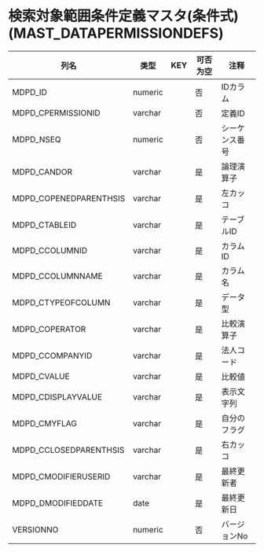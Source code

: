 # 検索対象範囲条件定義マスタ(条件式)(MAST_DATAPERMISSIONDEFS)
| 列名   | 类型   | KEY  | 可否为空 | 注释   |
| ---- | ---- | ---- | ---- | ---- |
|MDPD_ID|numeric||否|IDカラム|
|MDPD_CPERMISSIONID|varchar||否|定義ID|
|MDPD_NSEQ|numeric||否|シーケンス番号|
|MDPD_CANDOR|varchar||是|論理演算子|
|MDPD_COPENEDPARENTHSIS|varchar||是|左カッコ|
|MDPD_CTABLEID|varchar||是|テーブルID|
|MDPD_CCOLUMNID|varchar||是|カラムID|
|MDPD_CCOLUMNNAME|varchar||是|カラム名|
|MDPD_CTYPEOFCOLUMN|varchar||是|データ型|
|MDPD_COPERATOR|varchar||是|比較演算子|
|MDPD_CCOMPANYID|varchar||是|法人コード|
|MDPD_CVALUE|varchar||是|比較値|
|MDPD_CDISPLAYVALUE|varchar||是|表示文字列|
|MDPD_CMYFLAG|varchar||是|自分のフラグ|
|MDPD_CCLOSEDPARENTHSIS|varchar||是|右カッコ|
|MDPD_CMODIFIERUSERID|varchar||是|最終更新者|
|MDPD_DMODIFIEDDATE|date||是|最終更新日|
|VERSIONNO|numeric||否|バージョンNo|
